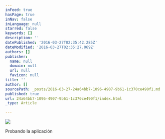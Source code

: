 ```yaml
---
inFeed: true
hasPage: true
inNav: false
inLanguage: null
starred: false
keywords: []
description: ''
datePublished: '2016-03-27T02:35:42.285Z'
dateModified: '2016-03-27T02:35:27.069Z'
authors: []
publisher:
  name: null
  domain: null
  url: null
  favicon: null
title: ''
author: []
sourcePath: _posts/2016-03-27-24a64bb7-1096-4907-9b61-1c370ce490f1.md
published: true
url: 24a64bb7-1096-4907-9b61-1c370ce490f1/index.html
_type: Article

---
```

![](https://the-grid-user-content.s3-us-west-2.amazonaws.com/1ae16563-7f3c-4004-8124-0eb75ff2d4f7.jpg)

Probando la aplicación